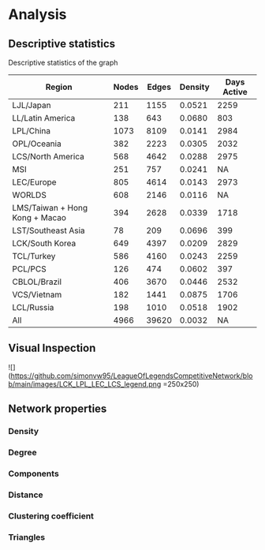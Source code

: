 # Analysis

## Descriptive statistics
Descriptive statistics of the graph

Region | Nodes | Edges | Density | Days Active
------------ | ------------- | ------------- | ------------- | -------------
LJL/Japan |211 | 1155 | 0.0521 | 2259
LL/Latin America |138 | 643 | 0.0680 | 803
LPL/China |1073 | 8109 | 0.0141 | 2984
OPL/Oceania |382 | 2223 | 0.0305 | 2032
LCS/North America |568 | 4642 | 0.0288 | 2975
MSI |251 | 757 | 0.0241 | NA
LEC/Europe |805 | 4614 | 0.0143 | 2973
WORLDS |608 | 2146 | 0.0116 | NA
LMS/Taiwan + Hong Kong + Macao |394 | 2628 | 0.0339 | 1718
LST/Southeast Asia |78 | 209 | 0.0696 | 399
LCK/South Korea |649 | 4397 | 0.0209 | 2829
TCL/Turkey |586 | 4160 | 0.0243 | 2259
PCL/PCS |126 | 474 | 0.0602 | 397
CBLOL/Brazil |406 | 3670 | 0.0446 | 2532
VCS/Vietnam |182 | 1441 | 0.0875 | 1706
LCL/Russia |198 | 1010 | 0.0518 | 1902
All |4966 | 39620 | 0.0032 | NA

## Visual Inspection

![](https://github.com/simonvw95/LeagueOfLegendsCompetitiveNetwork/blob/main/images/LCK_LPL_LEC_LCS_legend.png =250x250)

## Network properties

### Density

### Degree

### Components

### Distance

### Clustering coefficient

### Triangles
